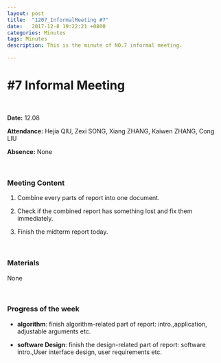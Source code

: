 ```yaml
---
layout: post
title:  "1207_InformalMeeting #7"
date:   2017-12-8 19:22:21 +0800
categories: Minutes
tags: Minutes
description: This is the minute of NO.7 informal meeting.

---
```




# #7 Informal Meeting #

<br>

**Date:** 12.08

**Attendance:** Hejia QIU, Zexi SONG,  Xiang ZHANG, Kaiwen ZHANG, Cong LIU

**Absence:** None




<br>

### Meeting Content ###




1. Combine every parts of report into one document.

2. Check if the combined report has something lost and fix them immediately.

3. Finish the midterm report today.







<br>

### Materials ###

None

<br>

### Progress of the week ###

- **algorithm**: finish algorithm-related part of report: intro.,application, adjustable arguments etc.

- **software Design**: finish the design-related part of report: software intro.,User interface design, user requirements etc.
